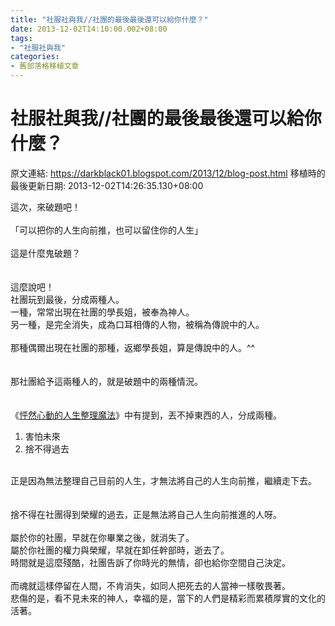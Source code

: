```yaml
---
title: "社服社與我//社團的最後最後還可以給你什麼？"
date: 2013-12-02T14:10:00.002+08:00
tags: 
- "社服社與我"
categories:
- 舊部落格移植文章
---
```


# 社服社與我//社團的最後最後還可以給你什麼？

原文連結: https://darkblack01.blogspot.com/2013/12/blog-post.html
移植時的最後更新日期: 2013-12-02T14:26:35.130+08:00

這次，來破題吧！<br /><br />「可以把你的人生向前推，也可以留住你的人生」<br /><br />這是什麼鬼破題？<br /><br /><br />這麼說吧！<br />社團玩到最後，分成兩種人。<br />一種，常常出現在社團的學長姐，被奉為神人。<br />另一種，是完全消失，成為口耳相傳的人物，被稱為傳說中的人。<br /><br />那種偶爾出現在社團的那種，返鄉學長姐，算是傳說中的人。^^<br /><br /><br />那社團給予這兩種人的，就是破題中的兩種情況。<br /><br /><br />《<a href="http://darkblack01.blogspot.tw/2013/01/1.html" target="_blank">怦然心動的人生整理魔法</a>》中有提到，丟不掉東西的人，分成兩種。<br /><ol><li>害怕未來</li><li>捨不得過去</li></ol><br />正是因為無法整理自己目前的人生，才無法將自己的人生向前推，繼續走下去。<br /><br /><br />捨不得在社團得到榮耀的過去，正是無法將自己人生向前推進的人呀。<br /><br />屬於你的社團，早就在你畢業之後，就消失了。<br />屬於你社團的權力與榮耀，早就在卸任幹部時，逝去了。<br />時間就是這麼殘酷，社團告訴了你時光的無情，卻也給你空間自己決定。<br /><br />而魂就這樣停留在人間，不肯消失，如同人把死去的人當神一樣敬畏著。<br />悲傷的是，看不見未來的神人，幸福的是，當下的人們是精彩而累積厚實的文化的活著。
